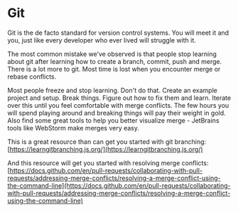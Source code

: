 # Git

Git is the de facto standard for version control systems. You will meet it and you, just like every developer who ever lived will struggle with it.

The most common mistake we’ve observed is that people stop learning about git after learning how to create a branch, commit, push and merge. There is a lot more to git. Most time is lost when you encounter merge or rebase conflicts.

Most people freeze and stop learning. Don't do that. Create an example project and setup. Break things. Figure out how to fix them and learn. Iterate over this until you feel comfortable with merge conflicts. The few hours you will spend playing around and breaking things will pay their weight in gold. Also find some great tools to help you better visualize merge - JetBrains tools like WebStorm make merges very easy.

This is a great resource than can get you started with git branching: [https://learngitbranching.js.org/](https://learngitbranching.js.org/)

And this resource will get you started with resolving merge conflicts: [https://docs.github.com/en/pull-requests/collaborating-with-pull-requests/addressing-merge-conflicts/resolving-a-merge-conflict-using-the-command-line](https://docs.github.com/en/pull-requests/collaborating-with-pull-requests/addressing-merge-conflicts/resolving-a-merge-conflict-using-the-command-line)
